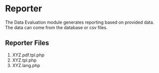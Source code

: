 # Reporter

The Data Evaluation module generates reporting based on provided data. The data can come from the database or csv files.

## Reporter Files ##

1. XYZ.pdf.tpl.php
2. XYZ.tpl.php
3. XYZ.lang.php